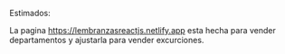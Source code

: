 Estimados:

La pagina https://lembranzasreactjs.netlify.app esta hecha para vender departamentos y ajustarla para vender excurciones.
